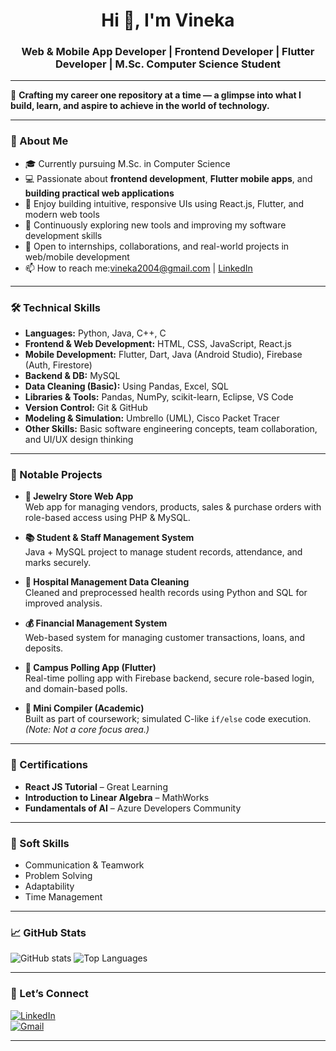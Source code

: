 <h1 align="center">Hi 👋, I'm Vineka</h1>
<h3 align="center">Web & Mobile App Developer | Frontend Developer | Flutter Developer | M.Sc. Computer Science Student</h3>


---

🚀 **Crafting my career one repository at a time — a glimpse into what I build, learn, and aspire to achieve in the world of technology.**

---

### 🧠 About Me

- 🎓 Currently pursuing M.Sc. in Computer Science  
- 💻 Passionate about **frontend development**, **Flutter mobile apps**, and **building practical web applications**  
- 📱 Enjoy building intuitive, responsive UIs using React.js, Flutter, and modern web tools  
- 🌱 Continuously exploring new tools and improving my software development skills  
- 🤝 Open to internships, collaborations, and real-world projects in web/mobile development  
- 📫 How to reach me:vineka2004@gmail.com | [LinkedIn](https://www.linkedin.com/in/vineka-s-218009324/)

---

### 🛠️ Technical Skills

- **Languages:** Python, Java, C++, C  
- **Frontend & Web Development:** HTML, CSS, JavaScript, React.js  
- **Mobile Development:** Flutter, Dart, Java (Android Studio), Firebase (Auth, Firestore)  
- **Backend & DB:** MySQL  
- **Data Cleaning (Basic):** Using Pandas, Excel, SQL  
- **Libraries & Tools:** Pandas, NumPy, scikit-learn, Eclipse, VS Code  
- **Version Control:** Git & GitHub  
- **Modeling & Simulation:** Umbrello (UML), Cisco Packet Tracer  
- **Other Skills:** Basic software engineering concepts, team collaboration, and UI/UX design thinking  

---

### 🌟 Notable Projects

- **💎 Jewelry Store Web App**  
  Web app for managing vendors, products, sales & purchase orders with role-based access using PHP & MySQL.

- **📚 Student & Staff Management System**  
  Java + MySQL project to manage student records, attendance, and marks securely.

- **🏥 Hospital Management Data Cleaning**  
  Cleaned and preprocessed health records using Python and SQL for improved analysis.

- **💰 Financial Management System**  
  Web-based system for managing customer transactions, loans, and deposits.

- **📱 Campus Polling App (Flutter)**  
  Real-time polling app with Firebase backend, secure role-based login, and domain-based polls.

- **🧪 Mini Compiler (Academic)**  
  Built as part of coursework; simulated C-like `if/else` code execution. *(Note: Not a core focus area.)*

---

### 📜 Certifications

- **React JS Tutorial** – Great Learning  
- **Introduction to Linear Algebra** – MathWorks  
- **Fundamentals of AI** – Azure Developers Community  

---

### 💬 Soft Skills

- Communication & Teamwork  
- Problem Solving  
- Adaptability  
- Time Management

---

### 📈 GitHub Stats

![GitHub stats](https://github-readme-stats.vercel.app/api?username=vineka2004&show_icons=true&theme=radical)
![Top Languages](https://github-readme-stats.vercel.app/api/top-langs/?username=vineka2004&layout=compact&theme=radical)

---

### 📍 Let’s Connect

[![LinkedIn](https://img.shields.io/badge/LinkedIn-blue?style=for-the-badge&logo=linkedin)](https://www.linkedin.com/in/vineka-s-218009324/)  
[![Gmail](https://img.shields.io/badge/Gmail-D14836?style=for-the-badge&logo=gmail&logoColor=white)](vineka2004@gmail.com)

---
